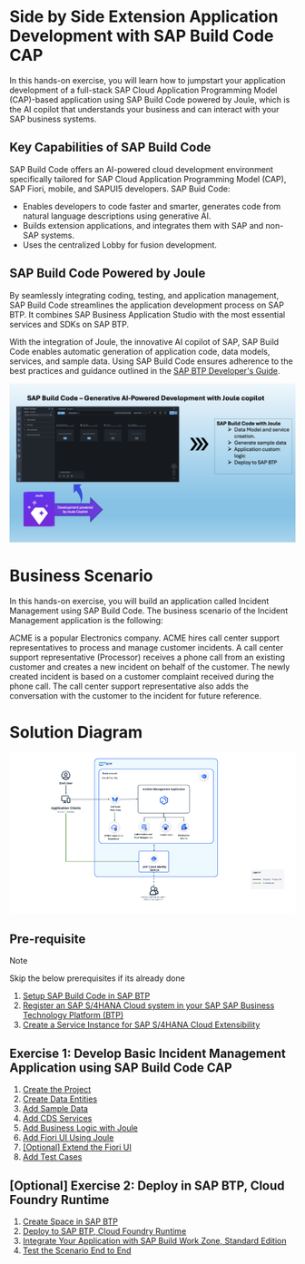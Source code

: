 # Side by Side Extension Application Development with SAP Build Code CAP

In this hands-on exercise, you will learn how to jumpstart your application development of a full-stack SAP Cloud Application Programming Model (CAP)-based application using SAP Build Code powered by Joule, which is the AI copilot that understands your business and can interact with your SAP business systems.


## Key Capabilities of SAP Build Code

SAP Build Code offers an AI-powered cloud development environment specifically tailored for SAP Cloud Application Programming Model (CAP), SAP Fiori, mobile, and SAPUI5 developers. SAP Buid Code:
- Enables developers to code faster and smarter, generates code from natural language descriptions using generative AI.
- Builds extension applications, and integrates them with SAP and non-SAP systems.
- Uses the centralized Lobby for fusion development.

## SAP Build Code Powered by Joule

By seamlessly integrating coding, testing, and application management, SAP Build Code streamlines the application development process on SAP BTP. It combines SAP Business Application Studio with the most essential services and SDKs on SAP BTP.

With the integration of Joule, the innovative AI copilot of SAP, SAP Build Code enables automatic generation of application code, data models, services, and sample data. Using SAP Build Code ensures adherence to the best practices and guidance outlined in the [SAP BTP Developer's Guide](https://help.sap.com/docs/btp/btp-developers-guide/btp-developers-guide?version=Cloud).

![build code with joule](images/build-code.png)

# Business Scenario

In this hands-on exercise, you will build an application called Incident Management using SAP Build Code. The business scenario of the Incident Management application is the following:

ACME is a popular Electronics company. ACME hires call center support representatives to process and manage customer incidents. A call center support representative (Processor) receives a phone call from an existing customer and creates a new incident on behalf of the customer. The newly created incident is based on a customer complaint received during the phone call. The call center support representative also adds the conversation with the customer to the incident for future reference.

# Solution Diagram

![Solution Diagram](images/Solution-Diagram.png)

## Pre-requisite
> [!Note]
> Skip the below prerequisites if its already done 

1. [Setup SAP Build Code  in SAP BTP](./document/prerequisites.md)
2. [Register an SAP S/4HANA Cloud system in your SAP SAP Business Technology Platform (BTP)](./document/add-remote-service/s4hana-cloud-to-btp-connectivity.md)
3. [Create a Service Instance for SAP S/4HANA Cloud Extensibility](./document/add-remote-service/create-service.md)

## Exercise 1: Develop Basic Incident Management Application using SAP Build Code CAP


1. [Create the Project](./document/create-full-stack-project.md)
2. [Create Data Entities](./document/create-data-entities.md)
3. [Add Sample Data](./document/enhance-sample-data.md)
4. [Add CDS Services](./document/generate-service.md)
5. [Add Business Logic with Joule](./document/custom-logic.md)
6. [Add Fiori UI Using Joule](./document/fiori-ui.md)
7. [[Optional] Extend the Fiori UI](./document/extend-fiori-ui.md)
8. [Add Test Cases](./document/testcase.md)

## [Optional] Exercise 2: Deploy in SAP BTP, Cloud Foundry Runtime

1. [Create Space in SAP BTP](./document/create-space.md)
2. [Deploy to SAP BTP, Cloud Foundry Runtime](./document/deploy-cf.md)
3. [Integrate Your Application with SAP Build Work Zone, Standard Edition](./document/integrate-workzone.md) 
4. [Test the Scenario End to End](./document/e2e-testing.md)

